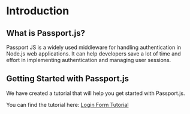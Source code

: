 # Introduction

## What is Passport.js?

Passport JS is a widely used middleware for handling authentication in Node.js web applications. It can help developers save a lot of time and effort in implementing authentication and managing user sessions.

## Getting Started with Passport.js

We have created a tutorial that will help you get started with Passport.js.

You can find the tutorial here: [Login Form Tutorial](/comm-documentation/pages/project-structure/)

